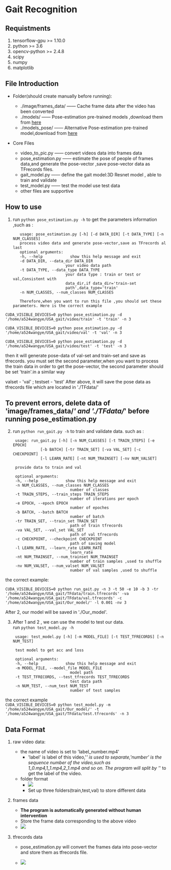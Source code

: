 <!--
 * @Author: Wang ye
 * @Date: 2020-01-05 09:09:45
 * @LastEditTime : 2020-01-05 10:56:14
 * @LastEditors  : Please set LastEditors
 * @Description: In User Settings Edit
 * @FilePath: \mypapers\Access-Template\readme.md
 -->
# Gait Recognition

## Requistments
1. tensorflow-gpu >= 1.10.0
2. python >= 3.6
3. opencv-python >= 2.4.8
4. scipy
5. numpy
6. matplotlib

## File Introduction
* Folder(should create manually before running):
  * ./image/frames_data/ —— Cache frame data after the video has been converted
  * ./models/ —— Pose-estimation pre-trained models ,download them from [here](https://github.com/marian-margeta/gait-recognition/tree/master/models)
  * ./models_pose/ —— Alternative Pose-estimation pre-trained model,download from [here](https://drive.google.com/file/d/1bNoZkuI0TCqf_DV613SOAng3p6Y0Si6a/view)

* Core Files
  * video_to_pic.py —— convert videos data into frames data 
  * pose_estimation.py —— estimate the pose of people of frames data,and generate the pose-vector ,save pose-vector data as TFrecords files.
  * gait_model.py —— define the gait model:3D Resnet model , able to train  and validate
  * test_model.py —— test the model use test data
  * other files are supportive

## How to use 
  1. run `python pose_estimation.py -h` to get the parameters information ,such as :

            usage: pose_estimation.py [-h] [-d DATA_DIR] [-t DATA_TYPE] [-n NUM_CLASSES]
            process video data and generate pose-vector,save as TFrecords al last
            optional arguments:
            -h, --help            show this help message and exit
            -d DATA_DIR, --data_dir DATA_DIR
                                your video data path
            -t DATA_TYPE, --data_type DATA_TYPE
                                your data type : train or test or val,Consistent with
                                data_dir,if data_dir='train-set
                                path',data_type='train'
            -n NUM_CLASSES, --num_classes NUM_CLASSES

            Therefore,when you want to run this file ,you should set these parameters. Here is the correct example
    
`CUDA_VISIBLE_DEVICES=0 python pose_estimation.py -d '/home/a524wangye/USA_gait/video/train' -t 'train' -n 3`

`CUDA_VISIBLE_DEVICES=0 python pose_estimation.py -d '/home/a524wangye/USA_gait/video/val' -t 'val' -n 3`


`CUDA_VISIBLE_DEVICES=0 python pose_estimation.py -d '/home/a524wangye/USA_gait/video/test' -t 'test' -n 3`

then it will generate pose-data of val-set and train-set and save as tfrecords.
you must set the second parameter,when you want to process the train data in order to get the pose-vector, the second parameter should be set 'train'.in a similar way

valset - 'val' ; testset - 'test'
After above, it will save the pose data as tfrecords file which are located
in './TFdata/'
## **To prevent errors, delete data of 'image/frames_data/*' and './TFdata/*' before running pose_estimation.py**

2. run `python run_gait.py -h` to train and validate data. 
   such as :

        usage: run_gait.py [-h] [-n NUM_CLASSES] [-t TRAIN_STEPS] [-e EPOCH]
                   [-b BATCH] [-tr TRAIN_SET] [-va VAL_SET] [-c CHECKPOINT]
                   [-l LEARN_RATE] [-nt NUM_TRAINSET] [-nv NUM_VALSET]

        provide data to train and val

        optional arguments:
        -h, --help            show this help message and exit
        -n NUM_CLASSES, --num_classes NUM_CLASSES
                                number of classes
        -t TRAIN_STEPS, --train_steps TRAIN_STEPS
                                number of iterations per epoch
        -e EPOCH, --epoch EPOCH 
                                number of epoches
        -b BATCH, --batch BATCH
                                number of batch
        -tr TRAIN_SET, --train_set TRAIN_SET
                                path of train tfrecords
        -va VAL_SET, --val_set VAL_SET
                                path of val tfrecords
        -c CHECKPOINT, --checkpoint CHECKPOINT
                                path of saving model
        -l LEARN_RATE, --learn_rate LEARN_RATE
                                learn_rate
        -nt NUM_TRAINSET, --num_trainset NUM_TRAINSET
                                number of train samples ,used to shuffle
        -nv NUM_VALSET, --num_valset NUM_VALSET
                                number of val samples ,used to shuffle

the correct example:

`CUDA_VISIBLE_DEVICES=0 python run_gait.py -n 3 -t 50 -e 10 -b 3 -tr '/home/a524wangye/USA_gait/TFdata/train.tfrecords' -va '/home/a524wangye/USA_gait/TFdata/val.tfrecords' -c '/home/a524wangye/USA_gait/Our_model/' -l 0.001 -nv 3`

After 2, our model will be saved in './Our_model'.

3. After 1 and 2 , we can use the model to test our data.<br>run `python test_model.py -h `
   
        usage: test_model.py [-h] [-m MODEL_FILE] [-t TEST_TFRECORDS] [-n NUM_TEST]

        test model to get acc and loss

        optional arguments:
        -h, --help            show this help message and exit
        -m MODEL_FILE, --model_file MODEL_FILE
                                model path
        -t TEST_TFRECORDS, --test_tfrecords TEST_TFRECORDS
                                test data path
        -n NUM_TEST, --num_test NUM_TEST
                                number of test samples

the correct example
<br>
`CUDA_VISIBLE_DEVICES=0 python test_model.py -m '/home/a524wangye/USA_gait/Our_model/' -t '/home/a524wangye/USA_gait/TFdata/test.tfrecords' -n 3
`



## Data Format

1. raw video data:
    * the name of video is set to 'label_number.mp4'
      * 'label' is label of this video,'_' is used to separate,'number' is the sequence number of the video,such as<br>
        1_0.mp4,1_1.mp4,2_1.mp4 and so on.
        The program will split by '_' to get the label of the video.
    * folder format
      * ![](./temp/construct.png)
      * Set up three folders(train,test,val) to store different data
      
2. frames data
   * **The program is automatically generated without human intervention**
   * Store the frame data corresponding to the above video
   * ![](./temp/2.png)
3. tfrecords data
   * pose_estimation.py will convert the frames data into pose-vector and store them as tfrecords file.
   
   * ![](./temp/5.png)


